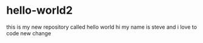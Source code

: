 # hello-world2
this is my new repository called hello world
hi my name is steve and i love to code
new change
